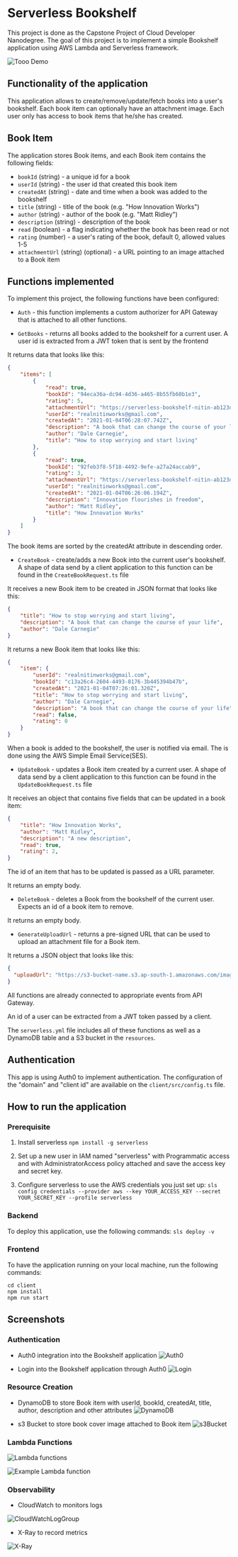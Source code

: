 # Serverless Bookshelf

This project is done as the Capstone Project of Cloud Developer Nanodegree. The goal of this project is to implement a simple Bookshelf application using AWS Lambda and Serverless framework.

![Tooo Demo](images/Demo.gif)

## Functionality of the application

This application allows to create/remove/update/fetch books into a user's bookshelf. Each book item can optionally have an attachment image. Each user only has access to book items that he/she has created.

## Book Item

The application stores Book items, and each Book item contains the following fields:

* `bookId` (string) - a unique id for a book
* `userId` (string) - the user id that created this book item
* `createdAt` (string) - date and time when a book was added to the bookshelf
* `title` (string) - title of the book (e.g. "How Innovation Works")
* `author` (string) - author of the book (e.g. "Matt Ridley")
* `description` (string) - description of the book
* `read` (boolean) - a flag indicating whether the book has been read or not
* `rating` (number) - a user's rating of the book, default 0, allowed values 1-5
* `attachmentUrl` (string) (optional) - a URL pointing to an image attached to a Book item


## Functions implemented

To implement this project, the following functions have been configured: 

* `Auth` - this function implements a custom authorizer for API Gateway that is attached to all other functions.

* `GetBooks` - returns all books added to the bookshelf for a current user. A user id is extracted from a JWT token that is sent by the frontend

It returns data that looks like this:

```json
{
    "items": [
        {
            "read": true,
            "bookId": "94eca36a-dc94-4d36-a465-8b55fb60b1e3",
            "rating": 5,
            "attachmentUrl": "https://serverless-bookshelf-nitin-ab123de-attachments-dev.s3.amazonaws.com/94eca36a-dc94-4d36-a465-8b55fb60b1e3",
            "userId": "realnitinworks@gmail.com",
            "createdAt": "2021-01-04T06:28:07.742Z",
            "description": "A book that can change the course of your life",
            "author": "Dale Carnegie",
            "title": "How to stop worrying and start living"
        },
        {
            "read": true,
            "bookId": "92feb3f8-5f18-4492-9efe-a27a24accab9",
            "rating": 3,
            "attachmentUrl": "https://serverless-bookshelf-nitin-ab123de-attachments-dev.s3.amazonaws.com/92feb3f8-5f18-4492-9efe-a27a24accab9",
            "userId": "realnitinworks@gmail.com",
            "createdAt": "2021-01-04T06:26:06.194Z",
            "description": "Innovation flourishes in freedom",
            "author": "Matt Ridley",
            "title": "How Innovation Works"
        }
    ]
}
```

The book items are sorted by the createdAt attribute in descending order.

* `CreateBook` - create/adds a new Book into the current user's bookshelf. A shape of data send by a client application to this function can be found in the `CreateBookRequest.ts` file

It receives a new Book item to be created in JSON format that looks like this:

```json
{
    "title": "How to stop worrying and start living",
    "description": "A book that can change the course of your life",
    "author": "Dale Carnegie"
}
```

It returns a new Book item that looks like this:

```json
{
    "item": {
        "userId": "realnitinworks@gmail.com",
        "bookId": "c13a26c4-2604-4493-8176-3b445394b47b",
        "createdAt": "2021-01-04T07:26:01.320Z",
        "title": "How to stop worrying and start living",
        "author": "Dale Carnegie",
        "description": "A book that can change the course of your life",
        "read": false,
        "rating": 0
    }
}
```

When a book is added to the bookshelf, the user is notified via email. The is done using the AWS Simple Email Service(SES). 

* `UpdateBook` - updates a Book item created by a current user. A shape of data send by a client application to this function can be found in the `UpdateBookRequest.ts` file

It receives an object that contains five fields that can be updated in a book item:

```json
{
    "title": "How Innovation Works",
    "author": "Matt Ridley",
    "description": "A new description",
    "read": true,
    "rating": 2,
}
```

The id of an item that has to be updated is passed as a URL parameter.

It returns an empty body.

* `DeleteBook` - deletes a Book from the bookshelf of the current user. Expects an id of a book item to remove.

It returns an empty body.

* `GenerateUploadUrl` - returns a pre-signed URL that can be used to upload an attachment file for a Book item.

It returns a JSON object that looks like this:

```json
{
  "uploadUrl": "https://s3-bucket-name.s3.ap-south-1.amazonaws.com/image.png"
}
```

All functions are already connected to appropriate events from API Gateway.

An id of a user can be extracted from a JWT token passed by a client.

The `serverless.yml` file includes all of these functions as well as a DynamoDB table and a S3 bucket in the `resources`.


## Authentication

This app is using Auth0 to implement authentication. The configuration of the "domain" and "client id" are available on the `client/src/config.ts` file.


## How to run the application

### Prerequisite

1. Install serverless `npm install -g serverless`

2. Set up a new user in IAM named "serverless" with Programmatic access and with AdministratorAccess policy attached and save the access key and secret key.

3. Configure serverless to use the AWS credentials you just set up:
`sls config credentials --provider aws --key YOUR_ACCESS_KEY --secret YOUR_SECRET_KEY --profile serverless`

### Backend

To deploy this application, use the following commands: `sls deploy -v`


### Frontend

To have the application running on your local machine, run the following commands:

```
cd client
npm install
npm run start
```

## Screenshots

### Authentication

- Auth0 integration into the Bookshelf application
![Auth0](images/Auth0_application.jpg)

- Login into the Bookshelf application through Auth0
![Login](images/Login.jpg)

### Resource Creation

- DynamoDB to store Book item with userId, bookId, createdAt, title, author, description and other attributes
![DynamoDB](images/Dynamodb.jpg)

- s3 Bucket to store book cover image attached to Book item
![s3Bucket](images/s3.jpg)

### Lambda Functions

![Lambda functions](images/lambda_functions.jpg)

![Example Lambda function](images/lambda_createBook.jpg)

### Observability

- CloudWatch to monitors logs

![CloudWatchLogGroup](images/cloudwatch_logs.jpg)

- X-Ray to record metrics

![X-Ray](images/distributed_tracing.jpg)
